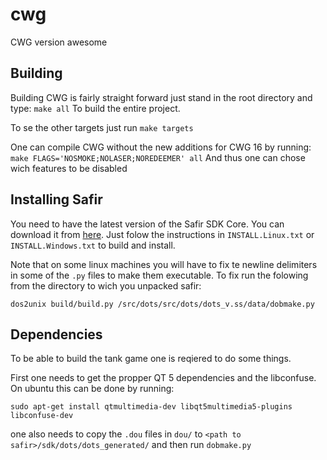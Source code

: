 # cwg
CWG version awesome

## Building
Building CWG is fairly straight forward just stand in the root directory and type:
`make all`
To build the entire project.

To se the other targets just run `make targets`

One can compile CWG without the new additions for CWG 16 by running:
`make FLAGS='NOSMOKE;NOLASER;NOREDEEMER' all`
And thus one can  chose wich features to be disabled


## Installing Safir
You need to have the latest version of the Safir SDK Core. 
You can download it from [here](http://sourceforge.net/projects/safir/files/).
Just folow the instructions in `INSTALL.Linux.txt` or `INSTALL.Windows.txt` to build and install.

Note that on some linux machines you will have to fix te newline delimiters in some of the `.py` files to make
them executable.
To fix run the folowing from the directory to wich you unpacked safir:
```
dos2unix build/build.py /src/dots/src/dots/dots_v.ss/data/dobmake.py
```

## Dependencies
To be able to build the tank game one is reqiered to do some things.

First one needs to get the propper QT 5 dependencies and the libconfuse. On ubuntu this can be done by running:
```
sudo apt-get install qtmultimedia-dev libqt5multimedia5-plugins libconfuse-dev
```

one also needs to copy the `.dou` files in `dou/` to `<path to safir>/sdk/dots/dots_generated/` 
and then run `dobmake.py`
